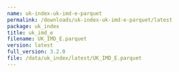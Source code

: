 ```yaml
---
name: uk-index-uk-imd-e-parquet
permalink: /downloads/uk-index-uk-imd-e-parquet/latest
package: uk_index
title: uk_imd_e
filename: UK_IMD_E.parquet
version: latest
full_version: 3.2.0
file: /data/uk_index/latest/UK_IMD_E.parquet
---
```

